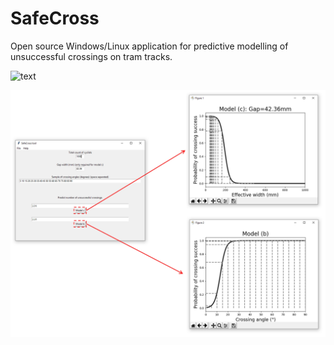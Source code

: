 # SafeCross
Open source Windows/Linux application for predictive modelling of unsuccessful crossings on tram tracks.

![text](./images/SimpleBicycleAnnotation.gif)

![text](./images/SafeCrossNuc.jpg)
